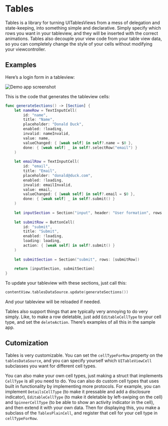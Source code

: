 # Tables

Tables is a library for turning UITablesViews from a mess of delegation and state-keeping, into something simple and declarative. Simply specify which rows you want in your tableview, and they will be inserted with the correct animations. Tables also decouple your view code from your table view data, so you can completely change the style of your cells without modifying your viewcontroller.

## Examples

Here’s a login form in a tableview:

![Demo app screenshot](https://raw.githubusercontent.com/ulrikdamm/Tables/master/demo.png)

This is the code that generates the tableview cells:

```swift
func generateSections() -> [Section] {
	let nameRow = TextInputCell(
		id: "name",
		title: "Name",
		placeholder: "Donald Duck",
		enabled: !loading,
		invalid: nameInvalid,
		value: name,
		valueChanged: { [weak self] in self?.name = $0 },
		done: { [weak self] _ in self?.selectRow("email") }
	)
	
	let emailRow = TextInputCell(
		id: "email",
		title: "Email",
		placeholder: "donald@duck.com",
		enabled: !loading,
		invalid: emailInvalid,
		value: email,
		valueChanged: { [weak self] in self?.email = $0 },
		done: { [weak self] _ in self?.submit() }
	)
	
	let inputSection = Section("input", header: "User formation", rows: [nameRow, emailRow])
	
	let submitRow = ButtonCell(
		id: "submit",
		title: "Submit",
		enabled: !loading,
		loading: loading,
		action: { [weak self] in self?.submit() }
	)
	
	let submitSection = Section("submit", rows: [submitRow])
	
	return [inputSection, submitSection]
}
```

To update your tableview with these sections, just call this:

```swift
contentView.tablesDataSource.update(generateSections())
```

And your tableview will be reloaded if needed.

Tables also support things that are typically very annoying to do very simply. Like, to make a row deletable, just add `EditableCellType` to your cell type, and set the `deleteAction`. There’s examples of all this in the sample app.

## Cutomization

Tables is very customizable. You can set the `cellTypeForRow` property on the `tablesDataSource`, and you can specify yourself which `UITableViewCell` subclasses you want for different cell types.

You can also make your own cell types, just making a struct that implements `CellType` is all you need to do. You can also do custom cell types that uses built in functionality by implementing more protocols. For example, you can implement `DetailsCellType` (to make it pressable and add a disclosure indicator), `EditableCellType` (to make it deletable by left-swiping on the cell) and `SpinnerCellType` (to be able to show an activity indicator in the cell), and then extend it with your own data. Then for displaying this, you make a subclass of the `TablesPlainCell`, and register that cell for your cell type in `cellTypeForRow`.
